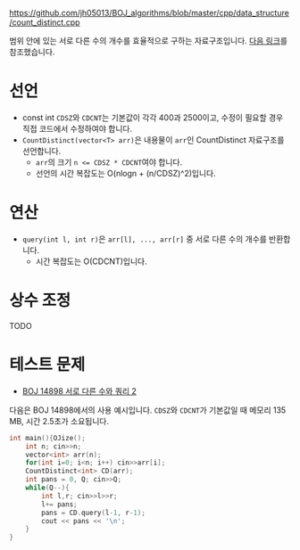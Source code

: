 https://github.com/jh05013/BOJ_algorithms/blob/master/cpp/data_structure/count_distinct.cpp

범위 안에 있는 서로 다른 수의 개수를 효율적으로 구하는 자료구조입니다. [다음 링크](http://www.secmem.org/blog/2021/07/19/distinct-value-query/)를 참조했습니다.

# 선언
- const int `CDSZ`와 `CDCNT`는 기본값이 각각 400과 2500이고, 수정이 필요할 경우 직접 코드에서 수정하여야 합니다.
- `CountDistinct(vector<T> arr)`은 내용물이 `arr`인 CountDistinct 자료구조를 선언합니다.
  - `arr`의 크기 `n <= CDSZ * CDCNT`여야 합니다.
  - 선언의 시간 복잡도는 O(nlogn + (n/CDSZ)^2)입니다.

# 연산
- `query(int l, int r)`은 `arr[l], ..., arr[r]` 중 서로 다른 수의 개수를 반환합니다.
  - 시간 복잡도는 O(CDCNT)입니다.

# 상수 조정
TODO

# 테스트 문제
- [BOJ 14898 서로 다른 수와 쿼리 2](https://acmicpc.net/problem/14898)

다음은 BOJ 14898에서의 사용 예시입니다. `CDSZ`와 `CDCNT`가 기본값일 때 메모리 135 MB, 시간 2.5초가 소요됩니다.
```cpp
int main(){OJize();
	int n; cin>>n;
	vector<int> arr(n);
	for(int i=0; i<n; i++) cin>>arr[i];
	CountDistinct<int> CD(arr);
	int pans = 0, Q; cin>>Q;
	while(Q--){
		int l,r; cin>>l>>r;
		l+= pans;
		pans = CD.query(l-1, r-1);
		cout << pans << '\n';
	}
}
```

